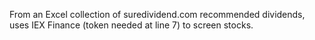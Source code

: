 From an Excel collection of suredividend.com recommended dividends, uses IEX Finance (token needed at line 7) to screen stocks.
